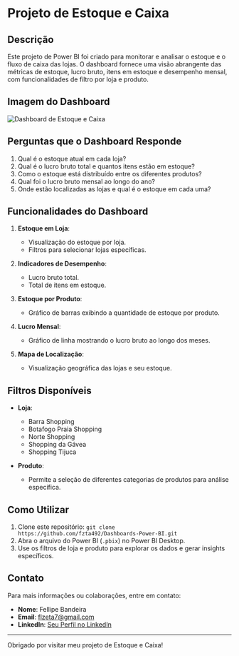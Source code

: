# Projeto de Estoque e Caixa

## Descrição
Este projeto de Power BI foi criado para monitorar e analisar o estoque e o fluxo de caixa das lojas. O dashboard fornece uma visão abrangente das métricas de estoque, lucro bruto, itens em estoque e desempenho mensal, com funcionalidades de filtro por loja e produto.

## Imagem do Dashboard
![Dashboard de Estoque e Caixa](https://github.com/fzta492/Dashboards-Power-BI/assets/76072907/822c0fcc-5ca9-4fc5-9fa7-1d37036b6ebe)


## Perguntas que o Dashboard Responde
1. Qual é o estoque atual em cada loja?
2. Qual é o lucro bruto total e quantos itens estão em estoque?
3. Como o estoque está distribuído entre os diferentes produtos?
4. Qual foi o lucro bruto mensal ao longo do ano?
5. Onde estão localizadas as lojas e qual é o estoque em cada uma?



## Funcionalidades do Dashboard

1. **Estoque em Loja**:
   - Visualização do estoque por loja.
   - Filtros para selecionar lojas específicas.

2. **Indicadores de Desempenho**:
   - Lucro bruto total.
   - Total de itens em estoque.

3. **Estoque por Produto**:
   - Gráfico de barras exibindo a quantidade de estoque por produto.

4. **Lucro Mensal**:
   - Gráfico de linha mostrando o lucro bruto ao longo dos meses.

5. **Mapa de Localização**:
   - Visualização geográfica das lojas e seu estoque.

## Filtros Disponíveis
- **Loja**:
  - Barra Shopping
  - Botafogo Praia Shopping
  - Norte Shopping
  - Shopping da Gávea
  - Shopping Tijuca

- **Produto**:
  - Permite a seleção de diferentes categorias de produtos para análise específica.



## Como Utilizar
1. Clone este repositório: `git clone https://github.com/fzta492/Dashboards-Power-BI.git`
2. Abra o arquivo do Power BI (`.pbix`) no Power BI Desktop.
3. Use os filtros de loja e produto para explorar os dados e gerar insights específicos.

## Contato
Para mais informações ou colaborações, entre em contato:
- **Nome**: Fellipe Bandeira
- **Email**: flzeta7@gmail.com
- **LinkedIn**: [Seu Perfil no LinkedIn](https://www.linkedin.com/in/fellipe-bandeira)

---

Obrigado por visitar meu projeto de Estoque e Caixa!

